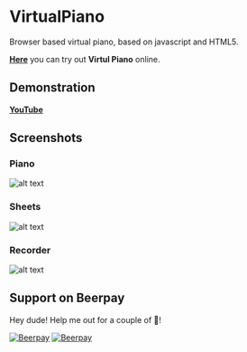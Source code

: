 # VirtualPiano
Browser based virtual piano, based on javascript and HTML5.

[**Here**](http://otanim.github.io/virtual-piano/) you can try out **Virtul Piano** online.

## Demonstration
[**YouTube**](https://www.youtube.com/watch?v=jFusXg5g1Gw)

## Screenshots
### Piano
![alt text](https://raw.githubusercontent.com/ArmanYeghiazaryan/VirtualPiano/master/screenshots/piano.gif "Piano")
### Sheets
![alt text](https://raw.githubusercontent.com/ArmanYeghiazaryan/VirtualPiano/master/screenshots/sheets.gif "Sheets")
### Recorder
![alt text](https://raw.githubusercontent.com/ArmanYeghiazaryan/VirtualPiano/master/screenshots/recorder.gif "Recorder")


## Support on Beerpay
Hey dude! Help me out for a couple of :beers:!

[![Beerpay](https://beerpay.io/otanim/virtual-piano/badge.svg?style=beer-square)](https://beerpay.io/otanim/virtual-piano)  [![Beerpay](https://beerpay.io/otanim/virtual-piano/make-wish.svg?style=flat-square)](https://beerpay.io/otanim/virtual-piano?focus=wish)
